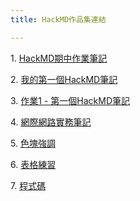 ```yaml
---
title: HackMD作品集連結

---
```


1\. [HackMD期中作業筆記](https://hackmd.io/@hankcch2003/S1nRH-a8xe)

2\. [我的第一個HackMD筆記](https://hackmd.io/@hankcch2003/S18i8ZpIle)

3\. [作業1 - 第一個HackMD筆記](https://hackmd.io/@hankcch2003/HyhbPbpLxl)

4\. [網際網路實務筆記](https://hackmd.io/@hankcch2003/ry2uPZTLxg)

5\. [色塊強調](https://hackmd.io/@hankcch2003/HkcJ_WaLex)

6\. [表格練習](https://hackmd.io/@hankcch2003/HkgFQdbTIxl)

7\. [程式碼](https://hackmd.io/@hankcch2003/HyhLO-p8lg)
